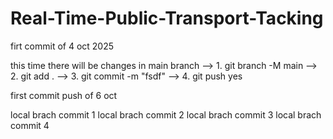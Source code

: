 # Real-Time-Public-Transport-Tacking

firt commit of 4 oct 2025


this time there will be changes in main branch 
--> 1. git branch -M main
--> 2. git add .
--> 3. git commit -m "fsdf"
--> 4. git push 
yes


first commit push of 6 oct


local brach commit 1
local brach commit 2
local brach commit 3
local brach commit 4










